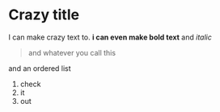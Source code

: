 # Crazy title
I can make crazy text to. **i can even make bold text** and *italic*
>and whatever you call this

and an ordered list
1. check
2. it
3. out

